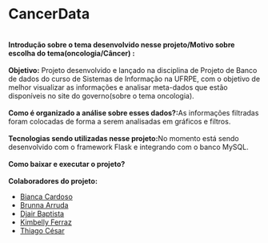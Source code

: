 # CancerData
<br>
<strong>Introdução sobre o tema desenvolvido nesse projeto/Motivo sobre escolha do tema(oncologia/Câncer) :</strong> 
<br/>
<br/>
<strong>Objetivo:</strong>
Projeto desenvolvido e lançado na disciplina de Projeto de Banco de dados do curso de Sistemas de Informação na UFRPE, com o objetivo de melhor visualizar as informações
e analisar meta-dados que estão disponíveis no site do governo(sobre o tema oncologia). 
<br/>
<br/>
<strong>Como é organizado a análise sobre esses dados?:</strong>As informações filtradas foram colocadas de forma a serem analisadas em gráficos e filtros.
<br/>
<br/>
<strong>Tecnologias sendo utilizadas nesse projeto:</strong>No momento está sendo desenvolvido com o framework Flask e integrando com o banco MySQL.
<br/>
<br/>
<strong>Como baixar e executar o projeto?</strong>
<br/>
<br/>
<strong>Colaboradores do projeto:</strong>
<ul>
  <li><a href="https://github.com/biigue">Bianca Cardoso</a></li>
  <li><a href="">Brunna Arruda</a></li>
  <li><a href="">Djair Baptista</a></li>
  <li><a href="https://github.com/kimbellyf">Kimbelly Ferraz</a></li>
  <li><a href="">Thiago César</a></li>
</ul>
